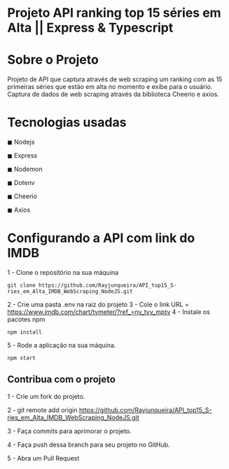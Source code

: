 # Projeto API ranking top 15 séries em Alta || Express & Typescript

# Sobre o Projeto

Projeto de API que captura através de web scraping um ranking com as 15 primeiras séries que estão em alta no momento e exibe para o usuário. 
Captura de dados de web scraping através da biblioteca Cheerio e axios.

# Tecnologias usadas

 <p>◼ Nodejs </p>
 ◼ Express </p>
 ◼ Nodemon </p>
 ◼ Dotenv </p>
 ◼ Cheerio </p>
 ◼ Axios </p>

# Configurando a API com link do IMDB

1 - Clone o repositório na sua máquina 
```
git clone https://github.com/Rayjunqueira/API_top15_S-ries_em_Alta_IMDB_WebScraping_NodeJS.git
```
2 - Crie uma pasta .env na raiz do projeto
3 - Cole o link URL = https://www.imdb.com/chart/tvmeter/?ref_=nv_tvv_mptv
4 - Instale os pacotes npm
```
npm install
```
5 - Rode a aplicação na sua máquina.

```
npm start
```

## Contribua com o projeto

1 - Crie um fork do projeto.

2 - git remote add origin https://github.com/Rayjunqueira/API_top15_S-ries_em_Alta_IMDB_WebScraping_NodeJS.git

3 - Faça commits para aprimorar o projeto.

4 - Faça push dessa branch para seu projeto no GitHub.

5 - Abra um Pull Request
